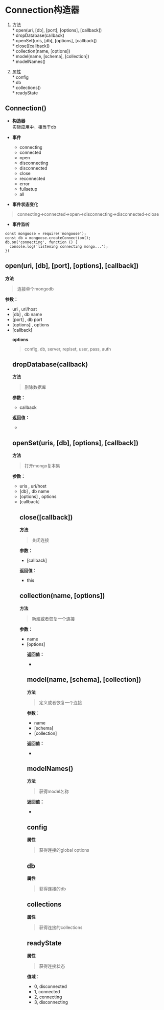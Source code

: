 # Connection构造器  

  1. 方法  
    * open(uri, [db], [port], [options], [callback])  
    * dropDatabase(callback)  
    * openSet(uris, [db], [options], [callback])  
    * close([callback])  
    * collection(name, [options])  
    * model(name, [schema], [collection])  
    * modelNames()  

  2. 属性  
    * config  
    * db  
    * collections()  
    * readyState  

## Connection()  
  * **构造器**  
    实际应用中，相当于db  

  * **事件**  
    * connecting  
    * connected  
    * open  
    * disconnecting  
    * disconnected  
    * close  
    * reconnected  
    * error  
    * fullsetup  
    * all  

  * **事件状态变化**  
  > connecting->connected->open->disconnecting->disconnected->close  

  * **事件监听**  
  ```
  const mongoose = require('mongoose');
  const db = mongoose.createConnection();
  db.on('connecting', function () {
    console.log('listening connecting mongo...');
  })
  ```

## open(uri, [db], [port], [options], [callback])  
  **方法**  
  > 连接单个mongodb  

  **参数：**  
  * uri <String>, uri/host  
  * [db] <String>, db name  
  * [port] <Number>, db port  
  * [options] <Object>, options  
  * [callback] <Function>  

  **options**  
  > config, db, server, replset, user, pass, auth  

## dropDatabase(callback)  
  **方法**  
  > 删除数据库  

  **参数：**  
  * callback <Function>  

  **返回值：**  
  * <Promise>  

## openSet(uris, [db], [options], [callback])  
  **方法**  
  > 打开mongo复本集  

  **参数：**  
  * uris <String>, uri/host  
  * [db] <String>, db name  
  * [options] <Object>, options  
  * [callback] <Function>  

## close([callback])  
  **方法**  
  > 关闭连接  

  **参数：**  
  * [callback] <Function>  
  
  **返回值：**  
  * <Connection> this  

## collection(name, [options])  
  **方法**  
  > 新建或者恢复一个连接  

  **参数：**  
  * name <String>  
  * [options] <Object>  

  **返回值：**  
  * <Collection>  

## model(name, [schema], [collection])  
  **方法**  
  > 定义或者恢复一个连接  

  **参数：**  
  * name <String>  
  * [schema] <Schema>  
  * [collection] <String>  

  **返回值：**  
  * <Model>  
  
## modelNames()  
  **方法**  
  > 获得model名称  

  **返回值：**  
  * <Array>  

## config  
  **属性**  
  > 获得连接的global options  

## db  
  **属性**  
  > 获得连接的db  

## collections  
  **属性**  
  > 获得连接的collections  
  
## readyState  
  **属性**  
  > 获得连接状态  

  **值域：**  
  * 0, disconnected  
  * 1, connected  
  * 2, connecting  
  * 3, disconnecting  

